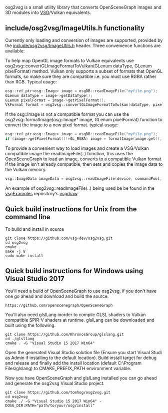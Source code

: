 osg2vsg is a small utility library that converts OpenSceneGraph images and 3D modules into [VSG](https://github.com/vsg-dev/VulkanSceneGraphPrototype)/Vulkan equivalents.


## include/osg2vsg/ImageUtils.h functionality
Currently only loading and conversion of images are supported, provided by the [include/osg2vsg/ImageUtils.h](include/osg2vsg/ImageUtils.h) header. Three convenience functions are available:

To help map OpenGL image formats to Vulkan equivalents use osg2vsg::convertGLImageFormatToVulkan(GLenum dataType, GLenum pixelFormat) method.  Vulkan only supports a subset of formats that OpenGL formats, so make sure they are compatible i.e. you must use RGBA rather than RGB. Typical usage:

```c++
osg::ref_ptr<osg::Image> image = osgDB::readImageFile("myfile.png");
GLenum dataType = image->getDataType();
GLenum pixelFormat = image->getPixelFormat();
VkFormat format = osg2vsg::convertGLImageFormatToVulkan(dataType, pixelFormat);
```

If the osg::Image is not a compatible format you can use the  osg2vsg::formatImage(osg::Image* image, GLenum pixelFormat) function to convert the image to a new pixel format.  typical usage:

```c++
osg::ref_ptr<osg::Image> image = osgDB::readImageFile("myfile.png");
if (image->getPixelFormat()!=GL_RGBA) image = formatImage(image.get(), GL_RGBA);
```

To provide a convenient way to load images and create a VSG/Vulkan compatible image the readImageFile(..) function, this uses the OpenSceneGraph to load an image, converts to a compatible Vulkan format if the image isn't already compatible, then sets and copies the image data to the Vulkan memory.

```c++
vsg::ImageData imageData = osg2vsg::readImageFile(device, commandPool, graphicsQueue, "myfile.png")
```

An example of osg2vsg::readImageFile(..) being used be be found in the [vsgExamples](https://github.com/vsg-dev/vsgExamples) repository's [vsgdraw](https://github.com/vsg-dev/vsgExamples/tree/master/examples_osg2vsg/vsgdraw).

## Quick build instructions for Unix from the command line

To build and install in source

    git clone https://github.com/vsg-dev/osg2vsg.git
    cd osg2vsg
    cmake .
    make -j 8
    sudo make install


## Quick build instructions for Windows using Visual Studio 2017

You'll need a build of OpenSceneGraph to use osg2vsg, if you don't have one go ahead and download and build the source.

    https://github.com/openscenegraph/OpenSceneGraph

You'll also need glslLang inorder to compile GLSL shaders to Vulkan compatible SPIR-V shaders at runtime. glslLang can be downloaded and built using the following.

    git clone https://github.com/KhronosGroup/glslang.git
    cd ./glsllang
    cmake . -G "Visual Studio 15 2017 Win64"
    
Open the generated Visual Studio solution file (Ensure you start Visual Studi as Admin if installing to the default location). Build install target for debug and release and finally add the install location (default C:\Program Files\glslang) to CMAKE_PREFIX_PATH environment variable.

Now you have OpenSceneGraph and glslLang installed you can go ahead and generate the osg2vsg Visual Studio project.

    git clone https://github.com/tomhog/osg2vsg.git
    cd osg2vsg
    cmake ./ -G "Visual Studio 15 2017 Win64" -DOSG_DIR:PATH="path/to/your/osg/install"